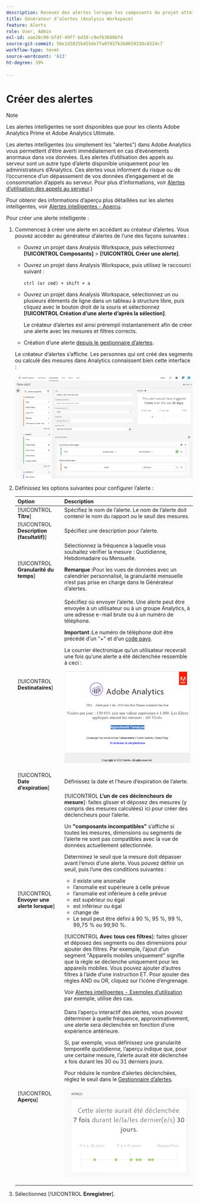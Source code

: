 ```yaml
---
description: Recevez des alertes lorsque les composants du projet atteignent certains seuils.
title: Générateur d’alertes (Analysis Workspace)
feature: Alerts
role: User, Admin
exl-id: aae28c90-bfdf-49ff-bd38-c9ef63880bf4
source-git-commit: 58e1d3025b455de7fa07037b3b0659330c8324c7
workflow-type: tm+mt
source-wordcount: '613'
ht-degree: 39%

---
```


# Créer des alertes

>[!NOTE]
>
>Les alertes intelligentes ne sont disponibles que pour les clients Adobe Analytics Prime et Adobe Analytics Ultimate.

Les alertes intelligentes (ou simplement les &quot;alertes&quot;) dans Adobe Analytics vous permettent d’être averti immédiatement en cas d’événements anormaux dans vos données. (Les alertes d’utilisation des appels au serveur sont un autre type d’alerte disponible uniquement pour les administrateurs d’Analytics. Ces alertes vous informent du risque ou de l’occurrence d’un dépassement de vos données d’engagement et de consommation d’appels au serveur. Pour plus d’informations, voir [Alertes d’utilisation des appels au serveur](/help/admin/admin/c-server-call-usage/scu-alerts.md).)

Pour obtenir des informations d’aperçu plus détaillées sur les alertes intelligentes, voir [Alertes intelligentes - Aperçu](/help/analyze/analysis-workspace/c-intelligent-alerts/intellligent-alerts.md).

Pour créer une alerte intelligente :

1. Commencez à créer une alerte en accédant au créateur d’alertes. Vous pouvez accéder au générateur d’alertes de l’une des façons suivantes :

   * Ouvrez un projet dans Analysis Workspace, puis sélectionnez **[!UICONTROL Composants]** > **[!UICONTROL Créer une alerte]**.
   * Ouvrez un projet dans Analysis Workspace, puis utilisez le raccourci suivant :

     `ctrl (or cmd) + shift + a`
   * Ouvrez un projet dans Analysis Workspace, sélectionnez un ou plusieurs éléments de ligne dans un tableau à structure libre, puis cliquez avec le bouton droit de la souris et sélectionnez **[!UICONTROL Création d’une alerte d’après la sélection]**.

     Le créateur d’alertes est ainsi prérempli instantanément afin de créer une alerte avec les mesures et filtres corrects.
   * Création d’une alerte [depuis le gestionnaire d’alertes](/help/analyze/analysis-workspace/c-intelligent-alerts/alert-manager.md#create-alerts).

   Le créateur d’alertes s’affiche. Les personnes qui ont créé des segments ou calculé des mesures dans Analytics connaissent bien cette interface :

   ![](assets/alert-builder.png)

1. Définissez les options suivantes pour configurer l’alerte :

   | Option | Description |
   |---------|----------|
   | [!UICONTROL **Titre**] | Spécifiez le nom de l’alerte. Le nom de l’alerte doit contenir le nom du rapport ou le seuil des mesures. |
   | [!UICONTROL **Description (facultatif)**] | Spécifiez une description pour l’alerte. |
   | [!UICONTROL **Granularité du temps**] | Sélectionnez la fréquence à laquelle vous souhaitez vérifier la mesure : Quotidienne, Hebdomadaire ou Mensuelle.<p><b>Remarque :</b>Pour les vues de données avec un calendrier personnalisé, la granularité mensuelle n’est pas prise en charge dans le Générateur d’alertes.<!--true?--></p> |
   | [!UICONTROL **Destinataires**] | Spécifiez où envoyer l’alerte. Une alerte peut être envoyée à un utilisateur ou à un groupe Analytics, à une adresse e-mail brute ou à un numéro de téléphone.<p><b>Important :</b>Le numéro de téléphone doit être précédé d’un &quot;+&quot; et d’un [code pays](https://countrycode.org/).</p><p>Le courrier électronique qu’un utilisateur recevrait une fois qu’une alerte a été déclenchée ressemble à ceci :</p><p>![](assets/alerts-email.PNG)</p> |
   | [!UICONTROL **Date d’expiration**] | Définissez la date et l’heure d’expiration de l’alerte. |
   | [!UICONTROL **Envoyer une alerte lorsque**] | [!UICONTROL **L’un de ces déclencheurs de mesure**]: faites glisser et déposez des mesures (y compris des mesures calculées) ici pour créer des déclencheurs pour l’alerte.<p>Un **&quot;composants incompatibles&quot;** s’affiche si toutes les mesures, dimensions ou segments de l’alerte ne sont pas compatibles avec la vue de données actuellement sélectionnée.</p><p>Déterminez le seuil que la mesure doit dépasser avant l’envoi d’une alerte. Vous pouvez définir un seuil, puis l’une des conditions suivantes :</p><ul><li>il existe une anomalie</li><li>l’anomalie est supérieure à celle prévue</li><li>l’anomalie est inférieure à celle prévue</li><li>est supérieur ou égal</li><li>est inférieur ou égal</li><li>change de</li><li>Le seuil peut être défini à 90 %, 95 %, 99 %, 99,75 % ou 99,90 %.</li></ul><p>[!UICONTROL **Avec tous ces filtres**]: faites glisser et déposez des segments ou des dimensions pour ajouter des filtres. Par exemple, l’ajout d’un segment &quot;Appareils mobiles uniquement&quot; signifie que la règle se déclenche uniquement pour les appareils mobiles. Vous pouvez ajouter d’autres filtres à l’aide d’une instruction ET. Pour ajouter des règles AND ou OR, cliquez sur l’icône d’engrenage.</p><p>Voir [Alertes intelligentes - Exemples d’utilisation](/help/analyze/analysis-workspace/c-intelligent-alerts/alerts-use-cases.md) par exemple, utilise des cas.</p> |
   | [!UICONTROL **Aperçu**] | Dans l’aperçu interactif des alertes, vous pouvez déterminer à quelle fréquence, approximativement, une alerte sera déclenchée en fonction d’une expérience antérieure.<p>Si, par exemple, vous définissez une granularité temporelle quotidienne, l’aperçu indique que, pour une certaine mesure, l’alerte aurait été déclenchée x fois durant les 30 ou 31 derniers jours.</p><p>Pour réduire le nombre d’alertes déclenchées, réglez le seuil dans le [Gestionnaire d’alertes](/help/analyze/analysis-workspace/c-intelligent-alerts/alert-manager.md).</p><p>![](assets/alert_preview.png)</p> |

1. Sélectionnez [!UICONTROL **Enregistrer**].
